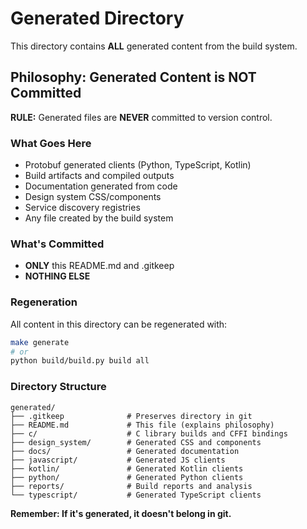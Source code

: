 # Generated Directory

This directory contains **ALL** generated content from the build system.

## Philosophy: Generated Content is NOT Committed

**RULE:** Generated files are **NEVER** committed to version control.

### What Goes Here

- Protobuf generated clients (Python, TypeScript, Kotlin)
- Build artifacts and compiled outputs  
- Documentation generated from code
- Design system CSS/components
- Service discovery registries
- Any file created by the build system

### What's Committed

- **ONLY** this README.md and .gitkeep
- **NOTHING ELSE**

### Regeneration

All content in this directory can be regenerated with:

```bash
make generate
# or
python build/build.py build all
```

### Directory Structure

```
generated/
├── .gitkeep              # Preserves directory in git
├── README.md             # This file (explains philosophy)
├── c/                    # C library builds and CFFI bindings
├── design_system/        # Generated CSS and components
├── docs/                 # Generated documentation
├── javascript/           # Generated JS clients
├── kotlin/               # Generated Kotlin clients  
├── python/               # Generated Python clients
├── reports/              # Build reports and analysis
└── typescript/           # Generated TypeScript clients
```

**Remember: If it's generated, it doesn't belong in git.**
